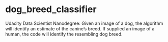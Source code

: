 # dog_breed_classifier
Udacity Data Scientist Nanodegree: Given an image of a dog, the algorithm will identify an estimate of the canine’s breed. If supplied an image of a human, the code will identify the resembling dog breed.
